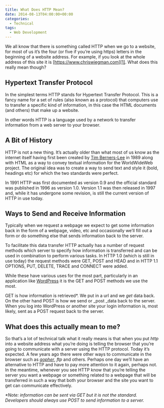 ```yaml
---
title: What Does HTTP Mean?
date: 2014-08-13T04:00:00+00:00
categories:
  - Technical
tags:
  - Web Development
---
```


We all know that there is something called HTTP when we go to a website, for most of us it’s the four (or five if you’re using https) letters in the beginning of a website address. For example, if you look at the whole address of this site it is [https://www.chriswiegman.com][1]. What does this really mean though?

## Hypertext Transfer Protocol

In the simplest terms HTTP stands for Hypertext Transfer Protocol. This is a fancy name for a set of rules (also known as a protocol) that computers use to transfer a specific kind of information, in this case the HTML documents (and others) that make up a website.

In other words HTTP is a language used by a network to transfer information from a web server to your browser.

## A Bit of History

HTTP is not a new thing. It’s actually older than what most of us know as the internet itself having first been created by [Tim Berners-Lee](http://en.wikipedia.org/wiki/Tim_Berners-Lee) in 1989 along with HTML as a way to convey textual information for the WorldWideWeb project. The original idea was to create a way to send text and style it (bold, headings etc) for which the two standards were perfect.

In 1991 HTTP was first documented as version 0.9 and the official standard was published in 1996 as version 1.0. Version 1.1 was then released in 1997 and, while it has undergone some revision, is still the current version of HTTP in use today.

## Ways to Send and Receive Information

Typically when we request a webpage we expect to get some information back in the form of a webpage, video, etc and occasionally we’ll fill out a form or do something else that sends information back to the server.

To facilitate this data transfer HTTP actually has a number of request methods which server to specify how information is transferred and can be used in combination to perform various tasks. In HTTP 1.0 (which is still in use today) the request methods were GET, POST and HEAD and in HTTP 1.1 OPTIONS, PUT, DELETE, TRACE and CONNECT were added.

While these have various uses for the most part, particularly in an application like [WordPress](http://wordpress.org) it is the GET and POST methods we use the most.

GET is how information is retrieved*. We put in a url and we _get_ data back. On the other hand POST is how we send or _post _data back to the server. When you log into WordPress or another site your login information is, most likely, sent as a POST request back to the server.

## What does this actually mean to me?

So that’s a lot of technical talk what it really means is that when you put _http_ into a website address what you’re doing is telling the browser that you’re going to communicate with a server using the HTTP protocol. Today it’s expected. A few years ago there were other ways to communicate in the browser such as _[gopher](http://en.wikipedia.org/wiki/Gopher_(protocol))_, _ftp_ and others. Perhaps one day we’ll have an alternative to HTTP and have to pay more attention to it again, perhaps not. In the meantime, whenever you see HTTP know that you’re telling the server you want a webpage or something related to a webpage that will be transferred in such a way that both your browser and the site you want to get can communicate effectively.

_*Note: information can be sent via GET but it is not the standard. Developers should always use POST to send information to a server._

 [1]: https://www.chriswiegman.com "Chris Wiegman"